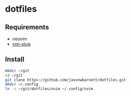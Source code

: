 # dotfiles

## Requirements

- neovim
- [vim-plug](https://github.com/junegunn/vim-plug)

## Install

```bash
mkdir ~/git
cd ~/git
git clone https://github.com/jasonwbarnett/dotfiles.git
mkdir ~/.config
ln -s ~/git/dotfiles/nvim ~/.config/nvim
```
